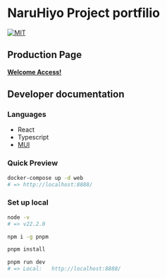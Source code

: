 # NaruHiyo Project portfilio

[![MIT](https://img.shields.io/badge/license-MIT-blue)](LICENCE)

## Production Page

**[Welcome Access!](https://naruhiyo.github.io/)**

## Developer documentation

### Languages

- React
- Typescript
- [MUI](https://mui.com/)

### Quick Preview

```sh
docker-compose up -d web
# => http://localhost:8888/
```

### Set up local

```sh
node -v
# => v22.2.0

npm i -g pnpm

pnpm install

pnpm run dev
# => Local:   http://localhost:8888/
```
